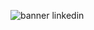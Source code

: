![banner linkedin](https://github.com/user-attachments/assets/16adc7f1-3c7a-4fbf-bcf1-28fc8c68fb5f)
